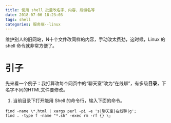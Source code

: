```yaml
---
title: 使用 shell 批量改名字、内容、后缀名等
date: 2018-07-06 18:23:03
tags: shell
categories: 服务端--linux
---
```


维护别人的旧网站，N十个文件改同样的内容，手动改太费劲，这时候，Linux 的 shell 命令就非常方便了。
<!-- more -->

# 引子

先来看一个例子：我打算改每个网页中的“聊天室”改为“在线聊”，有多级**目录**，下名字不同的HTML文件要修改。

1. 当前目录下打开能用 Shell 的命令行，输入下面的命令。

```
find -name \*.html | xargs perl -pi -e 's|聊天室|在线聊|g';
find . -type f -name "*.sh" -exec rm -rf {} \;
```

